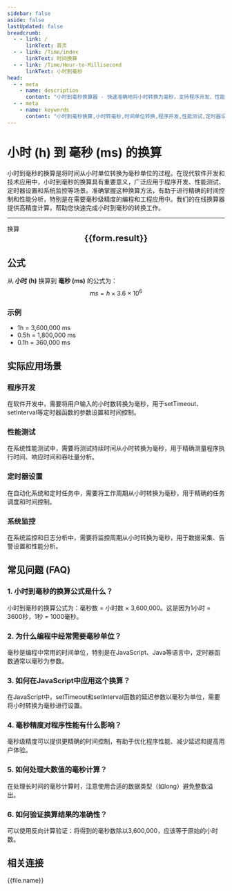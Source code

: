 ```yaml
---
sidebar: false
aside: false
lastUpdated: false
breadcrumb:
  - - link: /
      linkText: 首页
  - - link: /Time/index
      linkText: 时间换算
  - - link: /Time/Hour-to-Millisecond
      linkText: 小时到毫秒
head:
  - - meta
    - name: description
      content: "小时到毫秒换算器 - 快速准确地将小时转换为毫秒，支持程序开发、性能测试、定时器设置等多种应用场景。提供详细的换算公式和实用示例。"
  - - meta
    - name: keywords
      content: "小时到毫秒换算,小时转毫秒,时间单位转换,程序开发,性能测试,定时器设置,时间换算器,小时毫秒转换,时间计算,毫秒计时,编程时间,时间测量工具"
---
```

# 小时 (h) 到 毫秒 (ms) 的换算

小时到毫秒的换算是将时间从小时单位转换为毫秒单位的过程。在现代软件开发和技术应用中，小时到毫秒的换算具有重要意义，广泛应用于程序开发、性能测试、定时器设置和系统监控等场景。准确掌握这种换算方法，有助于进行精确的时间控制和性能分析，特别是在需要毫秒级精度的编程和工程应用中。我们的在线换算器提供高精度计算，帮助您快速完成小时到毫秒的转换工作。

---
<script setup>
import { onMounted, reactive, inject, ref } from 'vue'
import { NButton,NForm ,NFormItem,NInput,NInputNumber,NSelect,NCard,useMessage,NGrid ,NGi  } from 'naive-ui'
import { defineClientComponent } from 'vitepress'
import { Time } from '../files';

const convert = inject('convert')
const seoKey = [
  '时分等于秒的单位',
  '秒转换',
  '秒的符号',
  '小时单位',
  '小时的单位',
  '时间符号',
  '秒换算小时',
  'hours什么意思',
  '分钟的单位',
  'h是什么单位',
  '时间计算器 小时',
  '时间换算单位',
  '时间单位转换',
  'hr是什么单位',
  '时间换算器在线使用',
  '时分秒符号',
  '小时的英文',
  '小时英文',
  '秒的单位换算',
  '分秒符号',
  '分钟单位',
  '时间单位换算',
  '时间转换器',
  '分钟缩写',
  '时间换算',
  '分钟',
  '秒',
  'hour',
  'hours'
]
const form = reactive({
  number: null,
  result: '',
  title: '小时到毫秒换算器',
  seoKey: [
    '小时到毫秒换算', '小时转毫秒', '时间单位转换', '程序开发',
    '性能测试', '定时器设置', '时间换算器', '小时毫秒转换',
    '时间计算', '毫秒计时', '编程时间', '时间测量工具',
    '系统监控', '时间控制', '性能分析', '时间单位',
    '换算公式', '时间转换', '毫秒计算', '编程工具'
  ]
})

const convertHandler = () => {
  if (form.number !== null && !isNaN(form.number)) {
    const convertedValue = parseFloat(form.number) * 3600000
    form.result = `${form.number}h = ${convertedValue.toFixed(0)}ms`
  } else {
    form.result = '请输入有效的数值。'
  }
}
</script>

<n-form size="large" :model="form">
  <n-form-item label="小时 (h)">
    <n-input-number v-model:value="form.number" placeholder="输入小时" style="width: 100%" />
  </n-form-item>
  <n-form-item>
    <n-button type="info" @click="convertHandler" block>换算</n-button>
  </n-form-item>
</n-form>

<n-card :title="form.title" embedded :bordered="false" hoverable segmented>
  <div style="text-align:center;font-size:20px;">
    <strong>{{form.result}}</strong>
  </div>
  <template #footer>
    <div style="display: flex; flex-wrap: wrap; gap: 8px; justify-content: center;">
      <span v-for="keyword in form.seoKey" :key="keyword" style="background: #f0f0f0; padding: 4px 8px; border-radius: 4px; font-size: 12px; color: #666;">
        {{keyword}}
      </span>
    </div>
  </template>
</n-card>

## 公式

从 **小时 (h)** 换算到 **毫秒 (ms)** 的公式为：
$$ ms = h \times 3.6 \times 10^{6} $$

### 示例
- 1h = 3,600,000 ms
- 0.5h = 1,800,000 ms
- 0.1h = 360,000 ms

## 实际应用场景

### 程序开发
在软件开发中，需要将用户输入的小时数转换为毫秒，用于setTimeout、setInterval等定时器函数的参数设置和时间控制。

### 性能测试
在系统性能测试中，需要将测试持续时间从小时转换为毫秒，用于精确测量程序执行时间、响应时间和吞吐量分析。

### 定时器设置
在自动化系统和定时任务中，需要将工作周期从小时转换为毫秒，用于精确的任务调度和时间控制。

### 系统监控
在系统监控和日志分析中，需要将监控周期从小时转换为毫秒，用于数据采集、告警设置和性能分析。

## 常见问题 (FAQ)

### 1. 小时到毫秒的换算公式是什么？
小时到毫秒的换算公式为：毫秒数 = 小时数 × 3,600,000。这是因为1小时 = 3600秒，1秒 = 1000毫秒。

### 2. 为什么编程中经常需要毫秒单位？
毫秒是编程中常用的时间单位，特别是在JavaScript、Java等语言中，定时器函数通常以毫秒为参数。

### 3. 如何在JavaScript中应用这个换算？
在JavaScript中，setTimeout和setInterval函数的延迟参数以毫秒为单位，需要将小时转换为毫秒进行设置。

### 4. 毫秒精度对程序性能有什么影响？
毫秒级精度可以提供更精确的时间控制，有助于优化程序性能、减少延迟和提高用户体验。

### 5. 如何处理大数值的毫秒计算？
在处理长时间的毫秒计算时，注意使用合适的数据类型（如long）避免整数溢出。

### 6. 如何验证换算结果的准确性？
可以使用反向计算验证：将得到的毫秒数除以3,600,000，应该等于原始的小时数。
## 相关连接
<n-grid x-gap="12" :cols="2">
  <n-gi v-for="(file, index) in Time" :key="index">
    <n-button
      text
      tag="a"
      :href="file.path"
      type="info"
    >
      {{file.name}}
    </n-button>
  </n-gi>
</n-grid>